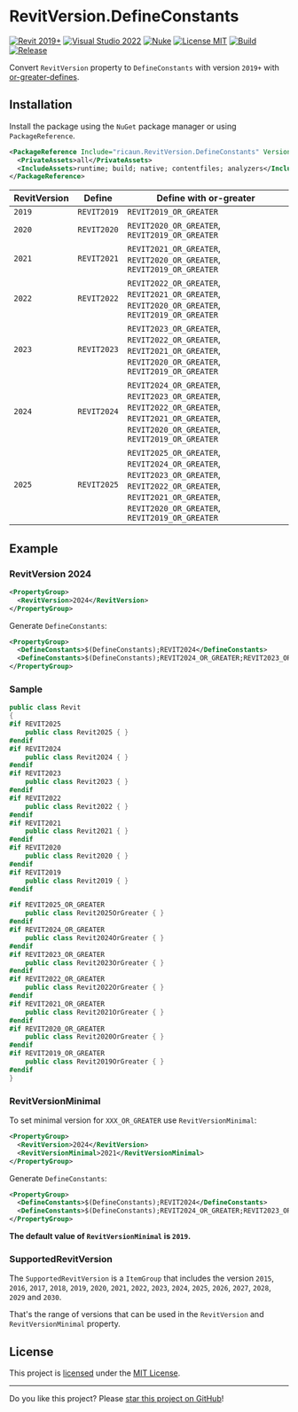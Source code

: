 # RevitVersion.DefineConstants

[![Revit 2019+](https://img.shields.io/badge/Revit-2019+-blue.svg)](https://github.com/ricaun-io/RevitVersion.DefineConstants)
[![Visual Studio 2022](https://img.shields.io/badge/Visual%20Studio-2022-blue)](https://github.com/ricaun-io/RevitVersion.DefineConstants)
[![Nuke](https://img.shields.io/badge/Nuke-Build-blue)](https://nuke.build/)
[![License MIT](https://img.shields.io/badge/License-MIT-blue.svg)](LICENSE)
[![Build](https://github.com/ricaun-io/RevitVersion.DefineConstants/actions/workflows/Build.yml/badge.svg)](https://github.com/ricaun-io/RevitVersion.DefineConstants/actions)
[![Release](https://img.shields.io/nuget/v/ricaun.RevitVersion.DefineConstants?logo=nuget&label=release&color=blue)](https://www.nuget.org/packages/ricaun.RevitVersion.DefineConstants)

Convert `RevitVersion` property to `DefineConstants` with version `2019+` with [or-greater-defines](https://github.com/dotnet/designs/blob/main/accepted/2020/or-greater-defines/or-greater-defines.md).

## Installation

Install the package using the `NuGet` package manager or using `PackageReference`.

```xml
<PackageReference Include="ricaun.RevitVersion.DefineConstants" Version="*">
  <PrivateAssets>all</PrivateAssets>
  <IncludeAssets>runtime; build; native; contentfiles; analyzers</IncludeAssets>
</PackageReference>
```

RevitVersion | Define | Define with or-greater
-------------|--------|-------------------------------
`2019`| `REVIT2019` | `REVIT2019_OR_GREATER`
`2020`| `REVIT2020` | `REVIT2020_OR_GREATER`, `REVIT2019_OR_GREATER`
`2021`| `REVIT2021` | `REVIT2021_OR_GREATER`, `REVIT2020_OR_GREATER`, `REVIT2019_OR_GREATER`
`2022`| `REVIT2022` | `REVIT2022_OR_GREATER`, `REVIT2021_OR_GREATER`, `REVIT2020_OR_GREATER`, `REVIT2019_OR_GREATER`
`2023`| `REVIT2023` | `REVIT2023_OR_GREATER`, `REVIT2022_OR_GREATER`, `REVIT2021_OR_GREATER`, `REVIT2020_OR_GREATER`, `REVIT2019_OR_GREATER`
`2024`| `REVIT2024` | `REVIT2024_OR_GREATER`, `REVIT2023_OR_GREATER`, `REVIT2022_OR_GREATER`, `REVIT2021_OR_GREATER`, `REVIT2020_OR_GREATER`, `REVIT2019_OR_GREATER`
`2025`| `REVIT2025` | `REVIT2025_OR_GREATER`, `REVIT2024_OR_GREATER`, `REVIT2023_OR_GREATER`, `REVIT2022_OR_GREATER`, `REVIT2021_OR_GREATER`, `REVIT2020_OR_GREATER`, `REVIT2019_OR_GREATER`

## Example
### RevitVersion 2024

```xml
<PropertyGroup>
  <RevitVersion>2024</RevitVersion>
</PropertyGroup>
```

Generate `DefineConstants`:
```xml
<PropertyGroup>
  <DefineConstants>$(DefineConstants);REVIT2024</DefineConstants>
  <DefineConstants>$(DefineConstants);REVIT2024_OR_GREATER;REVIT2023_OR_GREATER;REVIT2022_OR_GREATER;REVIT2021_OR_GREATER;REVIT2020_OR_GREATER;REVIT2019_OR_GREATER</DefineConstants>
</PropertyGroup>
```

### Sample
```csharp
public class Revit
{
#if REVIT2025
    public class Revit2025 { }
#endif
#if REVIT2024
    public class Revit2024 { }
#endif
#if REVIT2023
    public class Revit2023 { }
#endif
#if REVIT2022
    public class Revit2022 { }
#endif
#if REVIT2021
    public class Revit2021 { }
#endif
#if REVIT2020
    public class Revit2020 { }
#endif
#if REVIT2019
    public class Revit2019 { }
#endif

#if REVIT2025_OR_GREATER
    public class Revit2025OrGreater { }
#endif
#if REVIT2024_OR_GREATER
    public class Revit2024OrGreater { }
#endif
#if REVIT2023_OR_GREATER
    public class Revit2023OrGreater { }
#endif
#if REVIT2022_OR_GREATER
    public class Revit2022OrGreater { }
#endif
#if REVIT2021_OR_GREATER
    public class Revit2021OrGreater { }
#endif
#if REVIT2020_OR_GREATER
    public class Revit2020OrGreater { }
#endif
#if REVIT2019_OR_GREATER
    public class Revit2019OrGreater { }
#endif
}
```

### RevitVersionMinimal

To set minimal version for `XXX_OR_GREATER` use `RevitVersionMinimal`:
```xml
<PropertyGroup>
  <RevitVersion>2024</RevitVersion>
  <RevitVersionMinimal>2021</RevitVersionMinimal>
</PropertyGroup>
```

Generate `DefineConstants`:
```xml
<PropertyGroup>
  <DefineConstants>$(DefineConstants);REVIT2024</DefineConstants>
  <DefineConstants>$(DefineConstants);REVIT2024_OR_GREATER;REVIT2023_OR_GREATER;REVIT2022_OR_GREATER;REVIT2021_OR_GREATER</DefineConstants>
</PropertyGroup>
```

**The default value of `RevitVersionMinimal` is `2019`.**

### SupportedRevitVersion

The `SupportedRevitVersion` is a `ItemGroup` that includes the version `2015`, `2016`, `2017`, `2018`, `2019`, `2020`, `2021`, `2022`, `2023`, `2024`, `2025`, `2026`, `2027`, `2028`, `2029` and `2030`.

That's the range of versions that can be used in the `RevitVersion` and `RevitVersionMinimal` property.

## License

This project is [licensed](LICENSE) under the [MIT License](https://en.wikipedia.org/wiki/MIT_License).

---

Do you like this project? Please [star this project on GitHub](https://github.com/ricaun-io/RevitVersion.DefineConstants/stargazers)!